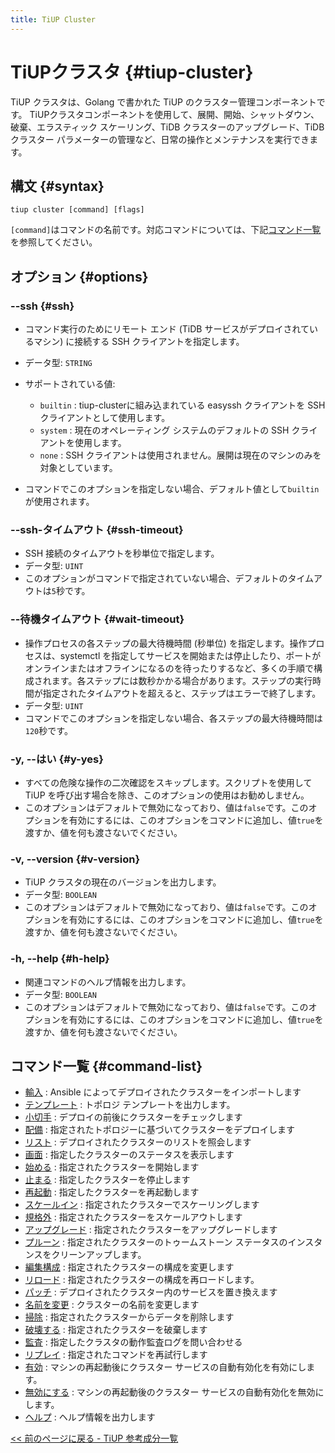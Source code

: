 ```yaml
---
title: TiUP Cluster
---
```


# TiUPクラスタ {#tiup-cluster}

TiUP クラスタは、Golang で書かれた TiUP のクラスター管理コンポーネントです。 TiUPクラスタコンポーネントを使用して、展開、開始、シャットダウン、破棄、エラスティック スケーリング、TiDB クラスターのアップグレード、TiDB クラスター パラメーターの管理など、日常の操作とメンテナンスを実行できます。

## 構文 {#syntax}

```shell
tiup cluster [command] [flags]
```

`[command]`はコマンドの名前です。対応コマンドについては、下記[コマンド一覧](#command-list)を参照してください。

## オプション {#options}

### --ssh {#ssh}

-   コマンド実行のためにリモート エンド (TiDB サービスがデプロイされているマシン) に接続する SSH クライアントを指定します。

-   データ型: `STRING`

-   サポートされている値:

    -   `builtin` : tiup-clusterに組み込まれている easyssh クライアントを SSH クライアントとして使用します。
    -   `system` : 現在のオペレーティング システムのデフォルトの SSH クライアントを使用します。
    -   `none` : SSH クライアントは使用されません。展開は現在のマシンのみを対象としています。

-   コマンドでこのオプションを指定しない場合、デフォルト値として`builtin`が使用されます。

### --ssh-タイムアウト {#ssh-timeout}

-   SSH 接続のタイムアウトを秒単位で指定します。
-   データ型: `UINT`
-   このオプションがコマンドで指定されていない場合、デフォルトのタイムアウトは`5`秒です。

### --待機タイムアウト {#wait-timeout}

-   操作プロセスの各ステップの最大待機時間 (秒単位) を指定します。操作プロセスは、systemctl を指定してサービスを開始または停止したり、ポートがオンラインまたはオフラインになるのを待ったりするなど、多くの手順で構成されます。各ステップには数秒かかる場合があります。ステップの実行時間が指定されたタイムアウトを超えると、ステップはエラーで終了します。
-   データ型: `UINT`
-   コマンドでこのオプションを指定しない場合、各ステップの最大待機時間は`120`秒です。

### -y, --はい {#y-yes}

-   すべての危険な操作の二次確認をスキップします。スクリプトを使用して TiUP を呼び出す場合を除き、このオプションの使用はお勧めしません。
-   このオプションはデフォルトで無効になっており、値は`false`です。このオプションを有効にするには、このオプションをコマンドに追加し、値`true`を渡すか、値を何も渡さないでください。

### -v, --version {#v-version}

-   TiUP クラスタの現在のバージョンを出力します。
-   データ型: `BOOLEAN`
-   このオプションはデフォルトで無効になっており、値は`false`です。このオプションを有効にするには、このオプションをコマンドに追加し、値`true`を渡すか、値を何も渡さないでください。

### -h, --help {#h-help}

-   関連コマンドのヘルプ情報を出力します。
-   データ型: `BOOLEAN`
-   このオプションはデフォルトで無効になっており、値は`false`です。このオプションを有効にするには、このオプションをコマンドに追加し、値`true`を渡すか、値を何も渡さないでください。

## コマンド一覧 {#command-list}

-   [輸入](/tiup/tiup-component-cluster-import.md) : Ansible によってデプロイされたクラスターをインポートします
-   [テンプレート](/tiup/tiup-component-cluster-template.md) : トポロジ テンプレートを出力します。
-   [小切手](/tiup/tiup-component-cluster-check.md) : デプロイの前後にクラスターをチェックします
-   [配備](/tiup/tiup-component-cluster-deploy.md) : 指定されたトポロジーに基づいてクラスターをデプロイします
-   [リスト](/tiup/tiup-component-cluster-list.md) : デプロイされたクラスターのリストを照会します
-   [画面](/tiup/tiup-component-cluster-display.md) : 指定したクラスターのステータスを表示します
-   [始める](/tiup/tiup-component-cluster-start.md) : 指定されたクラスターを開始します
-   [止まる](/tiup/tiup-component-cluster-stop.md) : 指定したクラスターを停止します
-   [再起動](/tiup/tiup-component-cluster-restart.md) : 指定したクラスターを再起動します
-   [スケールイン](/tiup/tiup-component-cluster-scale-in.md) : 指定されたクラスターでスケーリングします
-   [規格外](/tiup/tiup-component-cluster-scale-out.md) : 指定されたクラスターをスケールアウトします
-   [アップグレード](/tiup/tiup-component-cluster-upgrade.md) : 指定されたクラスターをアップグレードします
-   [プルーン](/tiup/tiup-component-cluster-prune.md) : 指定されたクラスターのトゥームストーン ステータスのインスタンスをクリーンアップします。
-   [編集構成](/tiup/tiup-component-cluster-edit-config.md) : 指定されたクラスターの構成を変更します
-   [リロード](/tiup/tiup-component-cluster-reload.md) : 指定されたクラスターの構成を再ロードします。
-   [パッチ](/tiup/tiup-component-cluster-patch.md) : デプロイされたクラスター内のサービスを置き換えます
-   [名前を変更](/tiup/tiup-component-cluster-rename.md) : クラスターの名前を変更します
-   [掃除](/tiup/tiup-component-cluster-clean.md) : 指定されたクラスターからデータを削除します
-   [破壊する](/tiup/tiup-component-cluster-destroy.md) : 指定されたクラスターを破棄します
-   [監査](/tiup/tiup-component-cluster-audit.md) : 指定したクラスタの動作監査ログを問い合わせる
-   [リプレイ](/tiup/tiup-component-cluster-replay.md) : 指定されたコマンドを再試行します
-   [有効](/tiup/tiup-component-cluster-enable.md) : マシンの再起動後にクラスター サービスの自動有効化を有効にします。
-   [無効にする](/tiup/tiup-component-cluster-disable.md) : マシンの再起動後のクラスター サービスの自動有効化を無効にします。
-   [ヘルプ](/tiup/tiup-component-cluster-help.md) : ヘルプ情報を出力します

[&lt;&lt; 前のページに戻る - TiUP 参考成分一覧](/tiup/tiup-reference.md#component-list)
